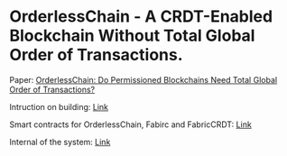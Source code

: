 # OrderlessChain  - A CRDT-Enabled Blockchain Without Total Global Order of Transactions.

Paper: [OrderlessChain: Do Permissioned Blockchains Need Total Global Order of Transactions?](https://arxiv.org/abs/2210.01477)

Intruction on building: [Link](https://gitlab.com/orderlesschain/orderlesschain/-/blob/main/docs/build.md)

Smart contracts for OrderlessChain, Fabirc and FabricCRDT: [Link](https://gitlab.com/orderlesschain/orderlesschain/-/tree/main/contractsbenchmarks/contracts)

Internal of the system: [Link](https://gitlab.com/orderlesschain/orderlesschain/-/tree/main/internal)
